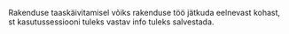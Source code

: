 Rakenduse taaskäivitamisel võiks rakenduse töö jätkuda eelnevast kohast, st
kasutussessiooni tuleks vastav info tuleks salvestada.
